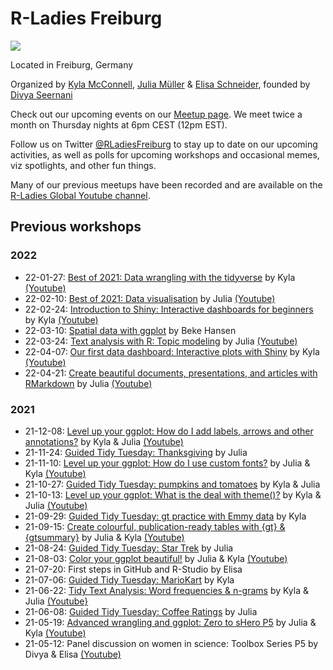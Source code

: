 # R-Ladies Freiburg
![](https://i.ibb.co/FbDVq20/R-Ladies-SMALL.jpg)

Located in Freiburg, Germany

Organized by [Kyla McConnell](https://github.com/kyla-mcconnell), [Julia Müller](https://github.com/JuliaMuellerFr) & [Elisa Schneider](https://github.com/ichisa), founded by [Divya Seernani](https://github.com/DivyaSeernani)

Check out our upcoming events on our [Meetup page](https://www.meetup.com/rladies-freiburg/). We meet twice a month on Thursday nights at 6pm CEST (12pm EST).

Follow us on Twitter [@RLadiesFreiburg](https://twitter.com/RLadiesFreiburg) to stay up to date on our upcoming activities, as well as polls for upcoming workshops and occasional memes, viz spotlights, and other fun things.

Many of our previous meetups have been recorded and are available on the [R-Ladies Global Youtube channel](https://www.youtube.com/playlist?list=PLPwprT5wdzX7NVDl4oYQ7c2_6ox0_1fyr).

## Previous workshops

### 2022
- 22-01-27: [Best of 2021: Data wrangling with the tidyverse](https://github.com/rladies/meetup-presentations_freiburg/tree/master/2022-01-27_WranglingBestOf) by Kyla [(Youtube)](https://www.youtube.com/watch?v=fHwpwRmcfI4&list=PLPwprT5wdzX7NVDl4oYQ7c2_6ox0_1fyr&index=3)
- 22-02-10: [Best of 2021: Data visualisation](https://github.com/rladies/meetup-presentations_freiburg/tree/master/2022-02-10_VizBestOf) by Julia [(Youtube)](https://www.youtube.com/watch?v=3mQ5Nqdt-8Q&list=PLPwprT5wdzX7NVDl4oYQ7c2_6ox0_1fyr&index=1&t=5s)
- 22-02-24: [Introduction to Shiny: Interactive dashboards for beginners](https://github.com/rladies/meetup-presentations_freiburg/tree/master/2022-02-24_Shiny_Intro) by Kyla [(Youtube)](https://www.youtube.com/watch?v=gk73bLmteP0&list=PLPwprT5wdzX7NVDl4oYQ7c2_6ox0_1fyr&index=2)
- 22-03-10: [Spatial data with ggplot](https://github.com/rladies/meetup-presentations_freiburg/tree/master/2022-03-10-Spatial_data_ggplot) by Beke Hansen
- 22-03-24: [Text analysis with R: Topic modeling](https://github.com/rladies/meetup-presentations_freiburg/tree/master/2022-03-24_Topic_modeling) by Julia [(Youtube)](https://www.youtube.com/watch?v=9ZfsOpSE104&list=PLPwprT5wdzX7NVDl4oYQ7c2_6ox0_1fyr&index=1)
- 22-04-07: [Our first data dashboard: Interactive plots with Shiny](https://github.com/rladies/meetup-presentations_freiburg/tree/master/2022-04-07_Shiny_FirstApp) by Kyla [(Youtube)](https://www.youtube.com/watch?v=Bb5Xol1oU_I&list=PLPwprT5wdzX7NVDl4oYQ7c2_6ox0_1fyr&index=1)
- 22-04-21: [Create beautiful documents, presentations, and articles with RMarkdown](https://github.com/rladies/meetup-presentations_freiburg/tree/master/2022-04-21_RMarkdown) by Julia [(Youtube)](https://www.youtube.com/watch?v=l12RpPbZJUA&list=PLPwprT5wdzX7NVDl4oYQ7c2_6ox0_1fyr&index=1)

### 2021
- 21-12-08: [Level up your ggplot: How do I add labels, arrows and other annotations?](https://github.com/rladies/meetup-presentations_freiburg/blob/master/2021-12-08_ggplot_annotations/ggplot_annotations_KEY_RLadiesFreiburg.Rmd) by Kyla & Julia [(Youtube)](https://youtu.be/If3LgW69Tx4)
- 21-11-24: [Guided Tidy Tuesday: Thanksgiving](https://github.com/rladies/meetup-presentations_freiburg/blob/master/2021-11-24_GuidedTT_Thanksgiving/21_11_24_Thanksgiving.Rmd) by Julia
- 21-11-10: [Level up your ggplot: How do I use custom fonts?](https://github.com/rladies/meetup-presentations_freiburg/blob/master/2021-11-10_ggplot_fonts/ggplot_fonts_RLadiesFreiburg.Rmd) by Julia & Kyla [(Youtube)](https://youtu.be/t8sxun6UmWA)
- 21-10-27: [Guided Tidy Tuesday: pumpkins and tomatoes](https://github.com/rladies/meetup-presentations_freiburg/blob/master/2021-10-27_GuidedTT_pumpkins/21_10_27_Pumpkins.Rmd) by Kyla & Julia
- 21-10-13: [Level up your ggplot: What is the deal with theme()?](https://github.com/rladies/meetup-presentations_freiburg/blob/master/2021-10-13_Levelupggplot_theme/ggplot_theme_RLadiesFreiburg.Rmd) by Kyla & Julia [(Youtube)](https://www.youtube.com/watch?v=_DrfZzD_3nc)
- 21-09-29: [Guided Tidy Tuesday: gt practice with Emmy data](https://github.com/rladies/meetup-presentations_freiburg/blob/master/2021-09-29_GuidedTT_Emmys/GuidedTT_Emmys.Rmd) by Kyla
- 21-09-15: [Create colourful, publication-ready tables with {gt} & {gtsummary}]() by Julia & Kyla [(Youtube)](https://www.youtube.com/watch?v=ZWcllDBfjmc&list=PLPwprT5wdzX7NVDl4oYQ7c2_6ox0_1fyr&index=4&t=3s)
- 21-08-24: [Guided Tidy Tuesday: Star Trek](https://github.com/rladies/meetup-presentations_freiburg/blob/master/2021-08-24_GuidedTT_startrek/21_08_24_StarTrek.Rmd) by Julia
- 21-08-03: [Color your ggplot beautiful!](https://github.com/rladies/meetup-presentations_freiburg/blob/master/2021-08-03_ggplot_colors/ggplot_colors_RLadiesFreiburg_KEY.Rmd) by Julia & Kyla [(Youtube)](https://www.youtube.com/watch?v=A4fP31h4roU&list=PLPwprT5wdzX7NVDl4oYQ7c2_6ox0_1fyr&index=5&t=9s)
- 21-07-20: First steps in GitHub and R-Studio by Elisa 
- 21-07-06: [Guided Tidy Tuesday: MarioKart](https://github.com/rladies/meetup-presentations_freiburg/blob/master/2021-07-06_GuidedTidyTuesday_MarioKart/21_06_07_MarioKart.Rmd) by Kyla
- 21-06-22: [Tidy Text Analysis: Word frequencies & n-grams](https://github.com/rladies/meetup-presentations_freiburg/blob/master/2021-06-22_TextAnalysis_ngrams/Tidy%20Text%20Analysis%20-%20Word%20frequencies%20and%20n-grams%20KEY.Rmd) by Kyla & Julia [(Youtube}](https://youtu.be/Z6-lBcGOmAo)
- 21-06-08: [Guided Tidy Tuesday: Coffee Ratings](https://github.com/rladies/meetup-presentations_freiburg/blob/master/2021-06-08_GuidedTidyTues_Coffee/21_06_08_CoffeeRatings.Rmd) by Julia 
- 21-05-19: [Advanced wrangling and ggplot: Zero to sHero P5](https://github.com/rladies/meetup-presentations_freiburg/blob/master/2021-05-19-ZerotoShero(5)/05_Advanced_wrangling_KEY.Rmd) by Julia & Kyla [(Youtube)](https://youtu.be/_un2k-S-c_g)
- 21-05-12: Panel discussion on women in science: Toolbox Series P5 by Divya & Elisa [(Youtube)](https://youtu.be/u1ij4NHQS8Q)


